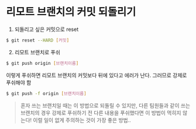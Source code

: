 # 리모트 브랜치의 커밋 되돌리기
1. 되돌리고 싶은 커밋으로 reset
```bash
$ git reset --HARD [커밋]
```
2. 리모트 브랜치로 푸쉬
```bash
$ git push origin [브랜치이름]
```
이렇게 푸쉬하면 리모트 브랜치의 커밋보다 뒤에 있다고 에러가 난다. 그러므로 강제로 푸쉬해야 함
```bash
$ git push -f origin [브랜치이름]
```
> 혼자 쓰는 브랜치일 때는 이 방법으로 되돌릴 수 있지만, 다른 팀원들과 같이 쓰는 브랜치의 경우 강제로 푸쉬하기 전 다른 내용을 푸쉬했다면 이 방법이 먹히지 않는다! 이럴 일이 없게 주의하는 것이 가장 좋은 방법..